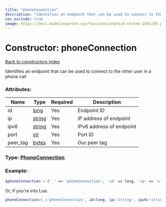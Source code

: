```yaml
---
title: "phoneConnection"
description: "Identifies an endpoint that can be used to connect to the other user in a phone call"
nav_exclude: true
image: https://docs.madelineproto.xyz/favicons/android-chrome-256x256.png
---
```

# Constructor: phoneConnection  
[Back to constructors index](index.md)



Identifies an endpoint that can be used to connect to the other user in a phone call

### Attributes:

| Name     |    Type       | Required | Description |
|----------|---------------|----------|-------------|
|id|[long](../types/long.md) | Yes|Endpoint ID|
|ip|[string](../types/string.md) | Yes|IP address of endpoint|
|ipv6|[string](../types/string.md) | Yes|IPv6 address of endpoint|
|port|[int](../types/int.md) | Yes|Port ID|
|peer\_tag|[bytes](../types/bytes.md) | Yes|Our peer tag|



### Type: [PhoneConnection](../types/PhoneConnection.md)


### Example:

```php
$phoneConnection = ['_' => 'phoneConnection', 'id' => long, 'ip' => 'string', 'ipv6' => 'string', 'port' => int, 'peer_tag' => 'bytes'];
```  


Or, if you're into Lua:

```lua
phoneConnection={_='phoneConnection', id=long, ip='string', ipv6='string', port=int, peer_tag='bytes'}

```


